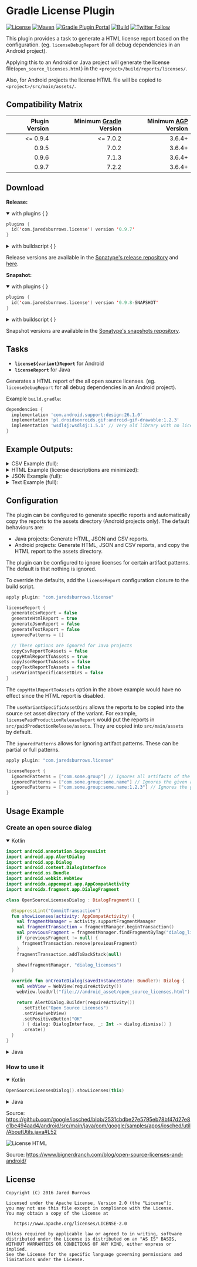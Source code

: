 # Gradle License Plugin

[![License](https://img.shields.io/badge/License-Apache%202.0-blue.svg)](https://www.apache.org/licenses/LICENSE-2.0)
[![Maven](https://img.shields.io/maven-central/v/com.jaredsburrows/gradle-license-plugin?label=maven&style=flat)](https://search.maven.org/artifact/com.jaredsburrows/gradle-license-plugin)
[![Gradle Plugin Portal](https://img.shields.io/gradle-plugin-portal/v/com.jaredsburrows.license)](https://plugins.gradle.org/plugin/com.jaredsburrows.license)
[![Build](https://github.com/jaredsburrows/gradle-license-plugin/actions/workflows/build.yml/badge.svg)](https://github.com/jaredsburrows/gradle-license-plugin/actions/workflows/build.yml)
[![Twitter Follow](https://img.shields.io/twitter/follow/jaredsburrows.svg?style=social)](https://twitter.com/jaredsburrows)

This plugin provides a task to generate a HTML license report based on the 
configuration. (eg. `licenseDebugReport` for all debug dependencies in an Android project).

Applying this to an Android or Java project will generate the license 
file(`open_source_licenses.html`) in the `<project>/build/reports/licenses/`.

Also, for Android projects the license HTML file will be copied to `<project>/src/main/assets/`.


## Compatibility Matrix

| Plugin Version | Minimum [Gradle](https://gradle.org/) Version | Minimum [AGP](https://developer.android.com/build/releases/gradle-plugin) Version |
|---------------:|----------------------------------------------:|----------------------------------------------------------------------------------:|
| <= 0.9.4       | <= 7.0.2                                      |                                                                            3.6.4+ |
| 0.9.5          | 7.0.2                                         |                                                                            3.6.4+ |
| 0.9.6          | 7.1.3                                         |                                                                            3.6.4+ |
| 0.9.7          | 7.2.2                                         |                                                                            3.6.4+ |

## Download

**Release:**
<details open>
  <summary>with plugins { }</summary>
  

```kotlin
plugins {
  id('com.jaredsburrows.license') version '0.9.7'
}
```
</details>

<details>
  <summary>with buildscript { }</summary>
  

```groovy
buildscript {
  repositories {
    mavenCentral()
    google() // For Android projects
  }

  dependencies {
    classpath 'com.jaredsburrows:gradle-license-plugin:0.9.7'
  }
}

apply plugin: 'com.android.application' // or 'java-library'
apply plugin: 'com.jaredsburrows.license'
```
</details>

Release versions are available in
the [Sonatype's release repository](https://repo1.maven.org/maven2/com/jaredsburrows/gradle-license-plugin/)
and [here](https://central.sonatype.com/artifact/com.jaredsburrows/gradle-license-plugin).

**Snapshot:**
<details open>
  <summary>with plugins { }</summary>

```kotlin
plugins {
  id('com.jaredsburrows.license') version '0.9.8-SNAPSHOT'
}
```
</details>

<details>
  <summary>with buildscript { }</summary>

```groovy
buildscript {
  repositories {
    maven { url 'https://oss.sonatype.org/content/repositories/snapshots' }
    google() // For Android projects
  }

  dependencies {
    classpath 'com.jaredsburrows:gradle-license-plugin:0.9.8-SNAPSHOT'
  }
}

apply plugin: 'com.android.application' // or 'java-library'
apply plugin: 'com.jaredsburrows.license'
```
</details>

Snapshot versions are available in the [Sonatype's snapshots repository](https://oss.sonatype.org/content/repositories/snapshots/com/jaredsburrows/gradle-license-plugin/).

## Tasks

- **`license${variant}Report`** for Android
- **`licenseReport`** for Java

Generates a HTML report of the all open source licenses. (eg. `licenseDebugReport` for all debug dependencies in an Android project).

Example `build.gradle`:

```groovy
dependencies {
  implementation 'com.android.support:design:26.1.0'
  implementation 'pl.droidsonroids.gif:android-gif-drawable:1.2.3'
  implementation 'wsdl4j:wsdl4j:1.5.1' // Very old library with no license info available
}
```

## Example Outputs:

<details>
  <summary>CSV Example (full):</summary>

```csv
project,description,version,developers,url,year,licenses,license urls,dependency
Android GIF Drawable Library,Views and Drawable for displaying animated GIFs for Android,1.2.3,Karol WrÃ³tniak,https://github.com/koral--/android-gif-drawable,null,The MIT License,http://opensource.org/licenses/MIT,pl.droidsonroids.gif:android-gif-drawable:1.2.3
design,null,26.1.0,null,null,null,The Apache Software License,http://www.apache.org/licenses/LICENSE-2.0.txt,com.android.support:design:26.1.0
```
</details>

<details>
  <summary>HTML Example (license descriptions are minimized):</summary>

```html
<!DOCTYPE html>
<html lang="en">
  <head>
    <meta http-equiv="content-type" content="text/html; charset=utf-8">
    <style>body { font-family: sans-serif } pre { background-color: #eeeeee; padding: 1em; white-space: pre-wrap; word-break: break-word; display: inline-block }</style>
    <title>Open source licenses</title>
  </head>
  <body>
    <h3>Notice for packages:</h3>
    <ul>
      <li><a href="#1934118923">design (26.1.0)</a>
        <dl>
          <dt>Copyright &copy; 20xx The original author or authors</dt>
          <dd></dd>
        </dl>
      </li>
    </ul>
    <a id="1934118923"></a>
    <pre>apache-2.0.txt here</pre>
    <br>
    <hr>
    <ul>
      <li><a href="#1783810846">Android GIF Drawable Library (1.2.3)</a>
        <dl>
          <dt>Copyright &copy; 20xx Karol WrXXtniak</dt>
          <dd></dd>
        </dl>
      </li>
    </ul>
    <a id="1783810846"></a>
    <pre>apache-2.0.txt here</pre>
    <br>
    <hr>
  </body>
</html>
```

Note, if no license information is found in the POM for a project, "No License Found" will be used. 
Those will be listed first.
Other missing information is provided as default values that can be corrected from other sources.
Projects are grouped by license name and the license text is only provided once. 
Projects with multiple licenses are grouped as if those licenses were a single combined license.
</details>

<details>
  <summary>JSON Example (full):</summary>

```json
[
  {
    "project":"Android GIF Drawable Library",
    "description":"Views and Drawable for displaying animated GIFs for Android",
    "version":"1.2.3",
    "developers":[
      "Karol Wr\\u00c3\\u00b3tniak"
    ],
    "url":"https://github.com/koral--/android-gif-drawable",
    "year":null,
    "licenses":[
      {
        "license":"The MIT License",
        "license_url":"http://opensource.org/licenses/MIT"
      }
    ],
    "dependency":"pl.droidsonroids.gif:android-gif-drawable:1.2.3"
  },
  {
    "project":"design",
    "description":null,
    "version":"26.1.0",
    "developers":[],
    "url":null,
    "year":null,
    "licenses":[
      {
        "license":"The Apache Software License",
        "license_url":"http://www.apache.org/licenses/LICENSE-2.0.txt"
      }
    ],
    "dependency":"com.android.support:design:26.1.0"
  }
]
```

Note, if no license information is found for a component, the `licenses` element in the JSON output will be an empty array.
</details>

<details>
  <summary>Text Example (full):</summary>

```text
Notice for packages


Android GIF Drawable Library (1.2.3) - The MIT License
Views and Drawable for displaying animated GIFs for Android
https://github.com/koral--/android-gif-drawable

design (26.1.0) - The Apache Software License
```
</details>

## Configuration
The plugin can be configured to generate specific reports and automatically copy the reports to the assets directory (Android projects only). The default behaviours are: 
- Java projects: Generate HTML, JSON and CSV reports.
- Android projects: Generate HTML, JSON and CSV reports, and copy the HTML report to the assets directory.

The plugin can be configured to ignore licenses for certain artifact patterns. The default is that nothing is ignored.

To override the defaults, add the `licenseReport` configuration closure to the build script.

```groovy
apply plugin: "com.jaredsburrows.license"

licenseReport {
  generateCsvReport = false
  generateHtmlReport = true
  generateJsonReport = false
  generateTextReport = false
  ignoredPatterns = []

  // These options are ignored for Java projects
  copyCsvReportToAssets = false
  copyHtmlReportToAssets = true
  copyJsonReportToAssets = false
  copyTextReportToAssets = false
  useVariantSpecificAssetDirs = false
}
```

The `copyHtmlReportToAssets` option in the above example would have no effect since the HTML report is disabled.

The `useVariantSpecificAssetDirs` allows the reports to be copied into the source set asset directory of the variant. For example, `licensePaidProductionReleaseReport` would put the reports in `src/paidProductionRelease/assets`. They are copied into `src/main/assets` by default.

The `ignoredPatterns` allows for ignoring artifact patterns. These can be partial or full patterns.

```groovy
apply plugin: "com.jaredsburrows.license"

licenseReport {
  ignoredPatterns = ["com.some.group"] // Ignores all artifacts of the given group
  ignoredPatterns = ["com.some.group:some.name"] // Ignores the given artifact regardless of version
  ignoredPatterns = ["com.some.group:some.name:1.2.3"] // Ignores the given artifact with the given version
}
```

## Usage Example

### Create an open source dialog
<details open>
  <summary>Kotlin</summary>
  

```kotlin
import android.annotation.SuppressLint
import android.app.AlertDialog
import android.app.Dialog
import android.content.DialogInterface
import android.os.Bundle
import android.webkit.WebView
import androidx.appcompat.app.AppCompatActivity
import androidx.fragment.app.DialogFragment

class OpenSourceLicensesDialog : DialogFragment() {

  @SuppressLint("CommitTransaction")
  fun showLicenses(activity: AppCompatActivity) {
    val fragmentManager = activity.supportFragmentManager
    val fragmentTransaction = fragmentManager.beginTransaction()
    val previousFragment = fragmentManager.findFragmentByTag("dialog_licenses")
    if (previousFragment != null) {
      fragmentTransaction.remove(previousFragment)
    }
    fragmentTransaction.addToBackStack(null)

    show(fragmentManager, "dialog_licenses")
  }

  override fun onCreateDialog(savedInstanceState: Bundle?): Dialog {
    val webView = WebView(requireActivity())
    webView.loadUrl("file:///android_asset/open_source_licenses.html")

    return AlertDialog.Builder(requireActivity())
      .setTitle("Open Source Licenses")
      .setView(webView)
      .setPositiveButton("OK"
      ) { dialog: DialogInterface, _: Int -> dialog.dismiss() }
      .create()
  }
}
```
</details>

<details>
  <summary>Java</summary>
  
```java
import android.annotation.SuppressLint;
import android.app.Dialog;
import android.os.Bundle;
import android.webkit.WebView;

import androidx.annotation.Nullable;
import androidx.appcompat.app.AlertDialog;
import androidx.appcompat.app.AppCompatActivity;
import androidx.fragment.app.DialogFragment;
import androidx.fragment.app.Fragment;
import androidx.fragment.app.FragmentManager;
import androidx.fragment.app.FragmentTransaction;

public final class OpenSourceLicensesDialog extends DialogFragment {

  @SuppressLint("CommitTransaction")
  public void showLicenses(AppCompatActivity activity) {
    FragmentManager fragmentManager = activity.getSupportFragmentManager();
    FragmentTransaction fragmentTransaction = fragmentManager.beginTransaction();
    Fragment previousFragment = fragmentManager.findFragmentByTag("dialog_licenses");
    if (previousFragment != null) {
      fragmentTransaction.remove(previousFragment);
    }
    fragmentTransaction.addToBackStack(null);

    show(fragmentManager, "dialog_licenses");
  }

  @Override
  public Dialog onCreateDialog(@Nullable Bundle savedInstanceState) {
    WebView webView = new WebView(requireActivity());
    webView.loadUrl("file:///android_asset/open_source_licenses.html");

    return new AlertDialog.Builder(requireActivity())
      .setTitle("Open Source Licenses")
      .setView(webView)
      .setPositiveButton("OK", (dialog, which) -> dialog.dismiss())
      .create();
  }
}
```
</details>

### How to use it
<details open>
  <summary>Kotlin</summary>
  

```kotlin
OpenSourceLicensesDialog().showLicenses(this)
```
</details>

<details>
  <summary>Java</summary>
  

```java
new OpenSourceLicensesDialog().showLicenses(this);
```
</details>


Source: https://github.com/google/iosched/blob/2531cbdbe27e5795eb78bf47d27e8c1be494aad4/android/src/main/java/com/google/samples/apps/iosched/util/AboutUtils.java#L52

<img src="https://www.bignerdranch.com/assets/img/blog/2015/07/screenshot-gmail.png"  alt="License HTML"/>

Source: https://www.bignerdranch.com/blog/open-source-licenses-and-android/

## License
```
Copyright (C) 2016 Jared Burrows

Licensed under the Apache License, Version 2.0 (the "License");
you may not use this file except in compliance with the License.
You may obtain a copy of the License at

   https://www.apache.org/licenses/LICENSE-2.0

Unless required by applicable law or agreed to in writing, software
distributed under the License is distributed on an "AS IS" BASIS,
WITHOUT WARRANTIES OR CONDITIONS OF ANY KIND, either express or implied.
See the License for the specific language governing permissions and
limitations under the License.
```
